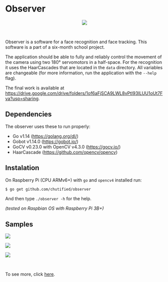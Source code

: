 # Observer

<p align="center">
  <img src="https://raw.githubusercontent.com/chutified/observer/master/img/00.jpg">
</p>
<br>

Observer is a software for a face recognition and face tracking. This software is a part of a six-month school project.

The application should be able to fully and reliably control the movement of the camera using two 180° servomotors in a half-space. For the recognition it uses the HaarCascades that are located in the `data` directory. All variables are changeable (for more information, run the application with the `--help` flag).

The final work is available at https://drive.google.com/drive/folders/1of6aFjSCA9LWL8vPtI93ILUU1oUt7Fva?usp=sharing.

## Dependencies

The observer uses these to run properly:
  * Go v1.14 (https://golang.org/dl/)
  * Gobot v1.14.0 (https://gobot.io/)
  * GoCV v0.23.0 with OpenCV v4.3.0 (https://gocv.io/)
  * HaarCascade (https://github.com/opencv/opencv)
  
## Instalation

On Raspberry Pi (CPU ARMv6+) with `go` and `opencv4` installed run:

```bash
$ go get github.com/chutified/observer
```

And then type `./observer -h` for the help.

*(tested on Raspbian OS with Raspberry Pi 3B+)*

## Samples

<p align="left">
  <img src="https://raw.githubusercontent.com/chutified/observer/master/img/05.gif">
</p>

<p align="left">
  <img src="https://raw.githubusercontent.com/chutified/observer/master/img/04.gif">
</p>

<p align="left">
  <img src="https://raw.githubusercontent.com/chutified/observer/master/img/03.gif">
</p>
<br>

To see more, click <a href="https://drive.google.com/drive/folders/1of6aFjSCA9LWL8vPtI93ILUU1oUt7Fva?usp=sharing" target="_blank">here</a>.
